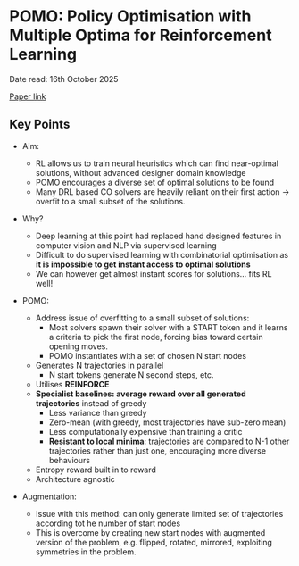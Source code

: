 # POMO: Policy Optimisation with Multiple Optima for Reinforcement Learning

Date read: 16th October 2025

[Paper link]()

## Key Points
* Aim:
	* RL allows us to train neural heuristics which can find near-optimal solutions, without advanced designer domain knowledge
	* POMO encourages a diverse set of optimal solutions to be found 
	* Many DRL based CO solvers are heavily reliant on their first action -> overfit to a small subset of the solutions.

* Why?
	* Deep learning at this point had replaced hand designed features in computer vision and NLP via supervised learning
	* Difficult to do supervised learning with combinatorial optimisation as **it is impossible to get instant access to optimal solutions**
	* We can however get almost instant scores for solutions... fits RL well!

* POMO:	
	* Address issue of overfitting to a small subset of solutions:
		* Most solvers spawn their solver with a START token and it learns a criteria to pick the first node, forcing bias toward certain opening moves.
		* POMO instantiates with a set of chosen N start nodes
	* Generates N trajectories in parallel
		* N start tokens generate N second steps, etc.
	* Utilises **REINFORCE**
	* **Specialist baselines: average reward over all generated trajectories** instead of greedy 
		* Less variance than greedy
		* Zero-mean (with greedy, most trajectories have sub-zero mean)
		* Less computationally expensive than training a critic
		* **Resistant to local minima**: trajectories are compared to N-1 other trajectories rather than just one, encouraging more diverse behaviours
	* Entropy reward built in to reward
	* Architecture agnostic

* Augmentation:
	* Issue with this method: can only generate limited set of trajectories according tot he number of start nodes
	* This is overcome by creating new start nodes with augmented version of the problem, e.g. flipped, rotated, mirrored, exploiting symmetries in the problem.











